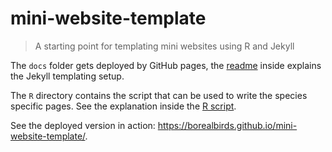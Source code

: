 # mini-website-template

> A starting point for templating mini websites using R and Jekyll

The `docs` folder gets deployed by GitHub pages, the [readme](docs/README.md) inside explains the Jekyll templating setup.

The `R` directory contains the script that can be used to write the species specific pages. See the explanation inside the [R script](R/template.R).

See the deployed version in action: <https://borealbirds.github.io/mini-website-template/>.
